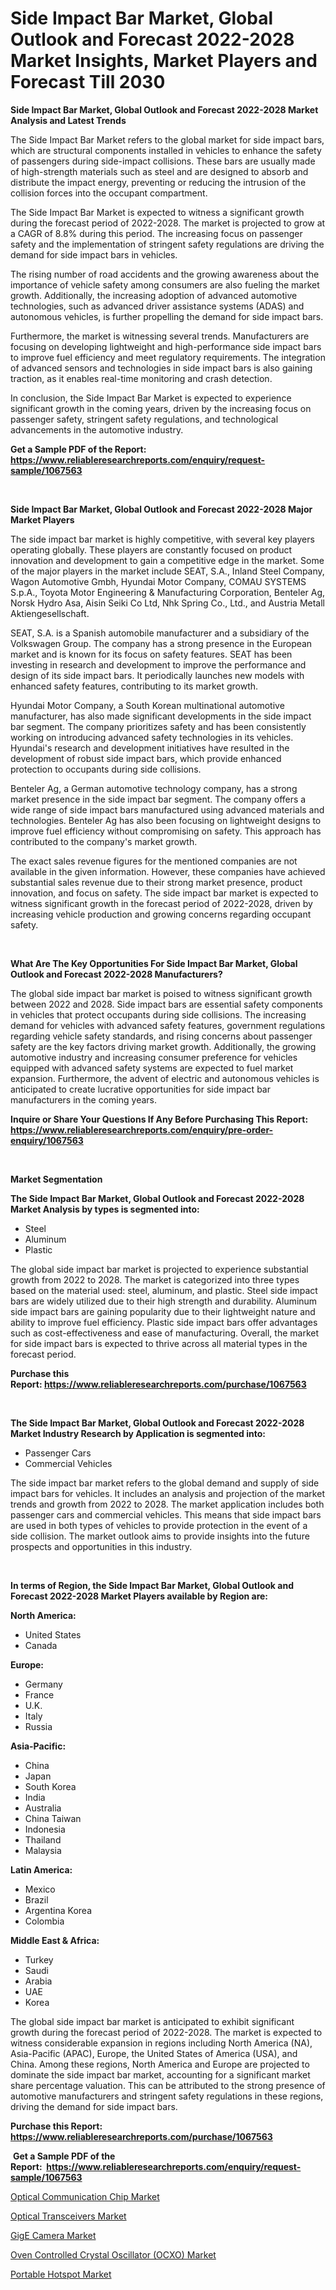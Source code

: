 <p><h1>Side Impact Bar Market, Global Outlook and Forecast 2022-2028 Market Insights, Market Players and Forecast Till 2030</h1></p><p><strong>Side Impact Bar Market, Global Outlook and Forecast 2022-2028 Market Analysis and Latest Trends</strong></p>
<p><p>The Side Impact Bar Market refers to the global market for side impact bars, which are structural components installed in vehicles to enhance the safety of passengers during side-impact collisions. These bars are usually made of high-strength materials such as steel and are designed to absorb and distribute the impact energy, preventing or reducing the intrusion of the collision forces into the occupant compartment.</p><p>The Side Impact Bar Market is expected to witness a significant growth during the forecast period of 2022-2028. The market is projected to grow at a CAGR of 8.8% during this period. The increasing focus on passenger safety and the implementation of stringent safety regulations are driving the demand for side impact bars in vehicles.</p><p>The rising number of road accidents and the growing awareness about the importance of vehicle safety among consumers are also fueling the market growth. Additionally, the increasing adoption of advanced automotive technologies, such as advanced driver assistance systems (ADAS) and autonomous vehicles, is further propelling the demand for side impact bars.</p><p>Furthermore, the market is witnessing several trends. Manufacturers are focusing on developing lightweight and high-performance side impact bars to improve fuel efficiency and meet regulatory requirements. The integration of advanced sensors and technologies in side impact bars is also gaining traction, as it enables real-time monitoring and crash detection.</p><p>In conclusion, the Side Impact Bar Market is expected to experience significant growth in the coming years, driven by the increasing focus on passenger safety, stringent safety regulations, and technological advancements in the automotive industry.</p></p>
<p><strong>Get a Sample PDF of the Report:&nbsp; <a href="https://www.reliableresearchreports.com/enquiry/request-sample/1067563">https://www.reliableresearchreports.com/enquiry/request-sample/1067563</a></strong></p>
<p>&nbsp;</p>
<p><strong>Side Impact Bar Market, Global Outlook and Forecast 2022-2028 Major Market Players</strong></p>
<p><p>The side impact bar market is highly competitive, with several key players operating globally. These players are constantly focused on product innovation and development to gain a competitive edge in the market. Some of the major players in the market include SEAT, S.A., Inland Steel Company, Wagon Automotive Gmbh, Hyundai Motor Company, COMAU SYSTEMS S.p.A., Toyota Motor Engineering & Manufacturing Corporation, Benteler Ag, Norsk Hydro Asa, Aisin Seiki Co Ltd, Nhk Spring Co., Ltd., and Austria Metall Aktiengesellschaft.</p><p>SEAT, S.A. is a Spanish automobile manufacturer and a subsidiary of the Volkswagen Group. The company has a strong presence in the European market and is known for its focus on safety features. SEAT has been investing in research and development to improve the performance and design of its side impact bars. It periodically launches new models with enhanced safety features, contributing to its market growth.</p><p>Hyundai Motor Company, a South Korean multinational automotive manufacturer, has also made significant developments in the side impact bar segment. The company prioritizes safety and has been consistently working on introducing advanced safety technologies in its vehicles. Hyundai's research and development initiatives have resulted in the development of robust side impact bars, which provide enhanced protection to occupants during side collisions.</p><p>Benteler Ag, a German automotive technology company, has a strong market presence in the side impact bar segment. The company offers a wide range of side impact bars manufactured using advanced materials and technologies. Benteler Ag has also been focusing on lightweight designs to improve fuel efficiency without compromising on safety. This approach has contributed to the company's market growth.</p><p>The exact sales revenue figures for the mentioned companies are not available in the given information. However, these companies have achieved substantial sales revenue due to their strong market presence, product innovation, and focus on safety. The side impact bar market is expected to witness significant growth in the forecast period of 2022-2028, driven by increasing vehicle production and growing concerns regarding occupant safety.</p></p>
<p>&nbsp;</p>
<p><strong>What Are The Key Opportunities For Side Impact Bar Market, Global Outlook and Forecast 2022-2028 Manufacturers?</strong></p>
<p><p>The global side impact bar market is poised to witness significant growth between 2022 and 2028. Side impact bars are essential safety components in vehicles that protect occupants during side collisions. The increasing demand for vehicles with advanced safety features, government regulations regarding vehicle safety standards, and rising concerns about passenger safety are the key factors driving market growth. Additionally, the growing automotive industry and increasing consumer preference for vehicles equipped with advanced safety systems are expected to fuel market expansion. Furthermore, the advent of electric and autonomous vehicles is anticipated to create lucrative opportunities for side impact bar manufacturers in the coming years.</p></p>
<p><strong>Inquire or Share Your Questions If Any Before Purchasing This Report: <a href="https://www.reliableresearchreports.com/enquiry/pre-order-enquiry/1067563">https://www.reliableresearchreports.com/enquiry/pre-order-enquiry/1067563</a></strong></p>
<p>&nbsp;</p>
<p><strong>Market Segmentation</strong></p>
<p><strong>The Side Impact Bar Market, Global Outlook and Forecast 2022-2028 Market Analysis by types is segmented into:</strong></p>
<p><ul><li>Steel</li><li>Aluminum</li><li>Plastic</li></ul></p>
<p><p>The global side impact bar market is projected to experience substantial growth from 2022 to 2028. The market is categorized into three types based on the material used: steel, aluminum, and plastic. Steel side impact bars are widely utilized due to their high strength and durability. Aluminum side impact bars are gaining popularity due to their lightweight nature and ability to improve fuel efficiency. Plastic side impact bars offer advantages such as cost-effectiveness and ease of manufacturing. Overall, the market for side impact bars is expected to thrive across all material types in the forecast period.</p></p>
<p><strong>Purchase this Report:&nbsp;<a href="https://www.reliableresearchreports.com/purchase/1067563">https://www.reliableresearchreports.com/purchase/1067563</a></strong></p>
<p>&nbsp;</p>
<p><strong>The Side Impact Bar Market, Global Outlook and Forecast 2022-2028 Market Industry Research by Application is segmented into:</strong></p>
<p><ul><li>Passenger Cars</li><li>Commercial Vehicles</li></ul></p>
<p><p>The side impact bar market refers to the global demand and supply of side impact bars for vehicles. It includes an analysis and projection of the market trends and growth from 2022 to 2028. The market application includes both passenger cars and commercial vehicles. This means that side impact bars are used in both types of vehicles to provide protection in the event of a side collision. The market outlook aims to provide insights into the future prospects and opportunities in this industry.</p></p>
<p>&nbsp;</p>
<p><strong>In terms of Region, the Side Impact Bar Market, Global Outlook and Forecast 2022-2028 Market Players available by Region are:</strong></p>
<p>
    <p> <strong> North America: </strong>
        <ul>
            <li>United States</li>
            <li>Canada</li>
        </ul>
        </p> 
    <p> <strong> Europe: </strong>
        <ul>
            <li>Germany</li>
            <li>France</li>
            <li>U.K.</li>
            <li>Italy</li>
            <li>Russia</li>
        </ul>
        </p> 
    <p> <strong> Asia-Pacific: </strong>
        <ul>
            <li>China</li>
            <li>Japan</li>
            <li>South Korea</li>
            <li>India</li>
            <li>Australia</li>
            <li>China Taiwan</li>
            <li>Indonesia</li>
            <li>Thailand</li>
            <li>Malaysia</li>
        </ul>
        </p> 
    <p> <strong> Latin America: </strong>
        <ul>
            <li>Mexico</li>
            <li>Brazil</li>
            <li>Argentina Korea</li>
            <li>Colombia</li>
        </ul>
        </p> 
    <p> <strong> Middle East & Africa: </strong>
        <ul>
            <li>Turkey</li>
            <li>Saudi</li>
            <li>Arabia</li>
            <li>UAE</li>
            <li>Korea</li>
        </ul>
    </p>
    </p>
<p><p>The global side impact bar market is anticipated to exhibit significant growth during the forecast period of 2022-2028. The market is expected to witness considerable expansion in regions including North America (NA), Asia-Pacific (APAC), Europe, the United States of America (USA), and China. Among these regions, North America and Europe are projected to dominate the side impact bar market, accounting for a significant market share percentage valuation. This can be attributed to the strong presence of automotive manufacturers and stringent safety regulations in these regions, driving the demand for side impact bars.</p></p>
<p><strong>Purchase this Report: <a href="https://www.reliableresearchreports.com/purchase/1067563">https://www.reliableresearchreports.com/purchase/1067563</a></strong></p>
<p>&nbsp;<strong>Get a Sample PDF of the Report:&nbsp;&nbsp;<a href="https://www.reliableresearchreports.com/enquiry/request-sample/1067563">https://www.reliableresearchreports.com/enquiry/request-sample/1067563</a></strong></p>
<p><strong></strong></p>
<p><p><a href="https://www.reportprime.com/optical-communication-chip-r5789">Optical Communication Chip Market</a></p><p><a href="https://medium.com/@reportprime01/optical-transceivers-market-size-growth-forecast-2023-2030-fa13ecc0c36e">Optical Transceivers Market</a></p><p><a href="https://medium.com/@ridhantakke90/gige-camera-market-size-growth-forecast-2023-2030-3c4d2bdc201f">GigE Camera Market</a></p><p><a href="https://www.reportprime.com/oven-controlled-crystal-oscillator-ocxo-r5791">Oven Controlled Crystal Oscillator (OCXO) Market</a></p><p><a href="https://www.linkedin.com/pulse/portable-hotspot-market-size-growth-forecast-from-2023-jbu1e/">Portable Hotspot Market</a></p></p>